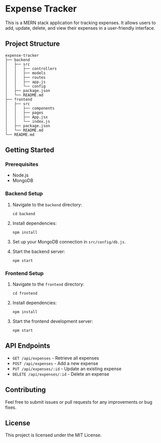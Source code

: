 # Expense Tracker

This is a MERN stack application for tracking expenses. It allows users to add, update, delete, and view their expenses in a user-friendly interface.

## Project Structure

```
expense-tracker
├── backend
│   ├── src
│   │   ├── controllers
│   │   ├── models
│   │   ├── routes
│   │   ├── app.js
│   │   └── config
│   ├── package.json
│   └── README.md
├── frontend
│   ├── src
│   │   ├── components
│   │   ├── pages
│   │   ├── App.jsx
│   │   └── index.js
│   ├── package.json
│   └── README.md
└── README.md
```

## Getting Started

### Prerequisites

- Node.js
- MongoDB

### Backend Setup

1. Navigate to the `backend` directory:
   ```
   cd backend
   ```

2. Install dependencies:
   ```
   npm install
   ```

3. Set up your MongoDB connection in `src/config/db.js`.

4. Start the backend server:
   ```
   npm start
   ```

### Frontend Setup

1. Navigate to the `frontend` directory:
   ```
   cd frontend
   ```

2. Install dependencies:
   ```
   npm install
   ```

3. Start the frontend development server:
   ```
   npm start
   ```

## API Endpoints

- `GET /api/expenses` - Retrieve all expenses
- `POST /api/expenses` - Add a new expense
- `PUT /api/expenses/:id` - Update an existing expense
- `DELETE /api/expenses/:id` - Delete an expense

## Contributing

Feel free to submit issues or pull requests for any improvements or bug fixes.

## License

This project is licensed under the MIT License.